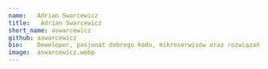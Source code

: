 ```yaml
---
name:   Adrian Swarcewicz
title:   Adrian Swarcewicz
short_name: aswarcewicz
github: aswarcewicz
bio:    Deweloper, pasjonat dobrego kodu, mikroserwisów oraz rozwiązań pozwalających na dobre skalowanie względem rosnącego obciążenia.
image:  aswarcewicz.webp
---
```

